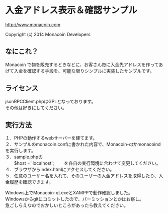 入金アドレス表示＆確認サンプル
================================

http://www.monacoin.com

Copyright (c) 2014      Monacoin Developers

なにこれ？
----------------

Monacoin で物を販売するときなどに、お客さん毎に入金先アドレスを作ってあげて入金を確認する手段を、可能な限りシンプルに実装したサンプルです。


ライセンス
-------

jsonRPCClient.phpはGPLとなっております。  
その他は好きにしてください。


実行方法
-------------------

１．PHPの動作するwebサーバーを建てます。  
２．サンプルのmonacoin.confに書かれた内容で、Monacoin-qtかmonacoindを実行します。  
３．sample.phpの  
　　$host = 'localhost';
　　を各自の実行環境に合わせて変更してください。  
４．ブラウザからindex.htmlにアクセスしてください。  
５．任意のユーザー名を入れて、そのユーザーの入金アドレスを取得したり、入金履歴を確認できます。  


Windows上でMonacoin-qt.exeとXAMPPで動作確認しました。  
Windowsからgitにコミットしたので、パーミッションとかはお察し。  
急ごしらえなのでおかしいところがあったら教えてください。  
